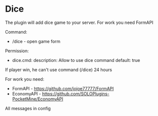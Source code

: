 # Dice
 The plugin will add dice game to your server. For work you need FormAPI
 
 Command: 
 - /dice - open game form
 
 Permission:
 - dice.cmd:
   description: Allow to use dice command
   default: true
   
 If player win, he can't use command (/dice) 24 hours
 
 For work you need:
 - FormAPI - https://github.com/jojoe77777/FormAPI
 - EconomyAPI - https://github.com/SOLOPlugins-PocketMine/EconomyAPI
 
 All messages in config
